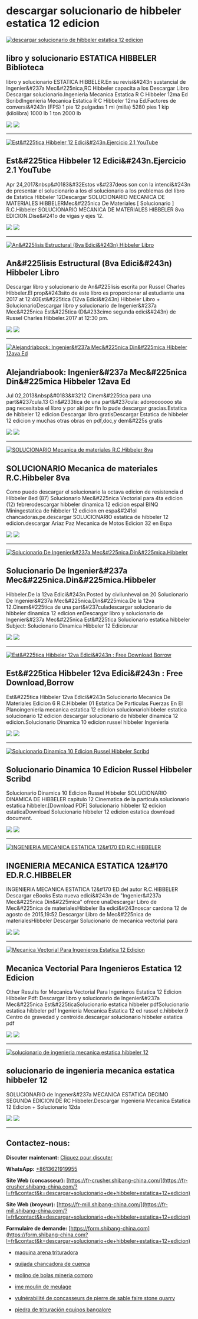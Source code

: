 # descargar solucionario de hibbeler estatica 12 edicion

<a href="https://swt.shibang-china.com/?l=fr&img&k=descargar+solucionario+de+hibbeler+estatica+12+edicion" target="_blank">![descargar solucionario de hibbeler estatica 12 edicion](http://static.shibang-china.com/all-800x300/1393.jpg)</a>

## libro y solucionario ESTATICA HIBBELER Biblioteca
libro y solucionario ESTATICA HIBBELER.En su revisi&#243n sustancial de Ingenier&#237a Mec&#225nica,RC Hibbeler capacita a los Descargar Libro Descargar solucionario.Ingenieria Mecanica Estatica R C Hibbeler 12ma Ed ScribdIngenieria Mecanica Estatica R C Hibbeler 12ma Ed.Factores de conversi&#243n (FPS) 1 pie 12 pulgadas 1 mi (milla) 5280 pies 1 kip (kilolibra) 1000 lb 1 ton 2000 lb


<a href="https://whatsapp.shibangsoft.com/WhatsApp.php" target="_blank" title="WhatsApp">![](http://static.shibang-china.com/icon/whatsapp.png)</a> <a href="https://swt.shibang-china.com/?l=fr&icon&k=descargar+solucionario+de+hibbeler+estatica+12+edicion" target="_blank">![](http://static.shibang-china.com/icon/chat-fr.png)</a>

---

<a href="https://swt.shibang-china.com/?l=fr&img&k=descargar+solucionario+de+hibbeler+estatica+12+edicion" target="_blank">![Est&#225tica Hibbeler 12 Edici&#243n.Ejercicio 2.1 YouTube](http://static.shibang-china.com/all-800x300/1477.jpg)</a>

## Est&#225tica Hibbeler 12 Edici&#243n.Ejercicio 2.1 YouTube
Apr 24,2017&nbsp&#0183&#32Estos v&#237deos son con la intenci&#243n de presentar el solucionario a los el solucionario a los problemas del libro de Estatica Hibbeler 12Descargar SOLUCIONARIO MECANICA DE MATERIALES HIBBELERMec&#225nica De Materiales [ Solucionario ] R.C.Hibbeler SOLUCIONARIO MECANICA DE MATERIALES HIBBELER 8va EDICION.Dise&#241o de vigas y ejes 12.


<a href="https://whatsapp.shibangsoft.com/WhatsApp.php" target="_blank" title="WhatsApp">![](http://static.shibang-china.com/icon/whatsapp.png)</a> <a href="https://swt.shibang-china.com/?l=fr&icon&k=descargar+solucionario+de+hibbeler+estatica+12+edicion" target="_blank">![](http://static.shibang-china.com/icon/chat-fr.png)</a>

---

<a href="https://swt.shibang-china.com/?l=fr&img&k=descargar+solucionario+de+hibbeler+estatica+12+edicion" target="_blank">![An&#225lisis Estructural (8va Edici&#243n) Hibbeler Libro](http://static.shibang-china.com/all-800x300/626.jpg)</a>

## An&#225lisis Estructural (8va Edici&#243n) Hibbeler Libro
Descargar libro y solucionario de An&#225lisis escrita por Russel Charles Hibbeler.El prop&#243sito de este libro es proporcionar al estudiante una 2017 at 12:40Est&#225tica (12va Edici&#243n) Hibbeler Libro + SolucionarioDescargar libro y solucionario de Ingenier&#237a Mec&#225nica Est&#225tica (D&#233cimo segunda edici&#243n) de Russel Charles Hibbeler.2017 at 12:30 pm.


<a href="https://whatsapp.shibangsoft.com/WhatsApp.php" target="_blank" title="WhatsApp">![](http://static.shibang-china.com/icon/whatsapp.png)</a> <a href="https://swt.shibang-china.com/?l=fr&icon&k=descargar+solucionario+de+hibbeler+estatica+12+edicion" target="_blank">![](http://static.shibang-china.com/icon/chat-fr.png)</a>

---

<a href="https://swt.shibang-china.com/?l=fr&img&k=descargar+solucionario+de+hibbeler+estatica+12+edicion" target="_blank">![Alejandriabook: Ingenier&#237a Mec&#225nica Din&#225mica Hibbeler 12ava Ed](http://static.shibang-china.com/all-800x300/92.jpg)</a>

## Alejandriabook: Ingenier&#237a Mec&#225nica Din&#225mica Hibbeler 12ava Ed
Jul 02,2013&nbsp&#0183&#3212 Cinem&#225tica para una part&#237cula.13 Cin&#233tica de una part&#237cula: adorooooooo sta pag necesitaba el libro y por aki por fin lo pude descargar gracias.Estatica de hibbeler 12 edicion Descargar libro gratisDescargar Estatica de hibbeler 12 edicion y muchas otras obras en pdf,doc,y dem&#225s gratis


<a href="https://whatsapp.shibangsoft.com/WhatsApp.php" target="_blank" title="WhatsApp">![](http://static.shibang-china.com/icon/whatsapp.png)</a> <a href="https://swt.shibang-china.com/?l=fr&icon&k=descargar+solucionario+de+hibbeler+estatica+12+edicion" target="_blank">![](http://static.shibang-china.com/icon/chat-fr.png)</a>

---

<a href="https://swt.shibang-china.com/?l=fr&img&k=descargar+solucionario+de+hibbeler+estatica+12+edicion" target="_blank">![SOLUCIONARIO Mecanica de materiales R.C.Hibbeler 8va](http://static.shibang-china.com/all-800x300/1448.jpg)</a>

## SOLUCIONARIO Mecanica de materiales R.C.Hibbeler 8va
Como puedo descargar el solucionario la octava edicion de resistencia d Hibbeler 8ed (87) Solucionario Mec&#225nica Vectorial para 4ta edicion (12) febrerodescargar hibbeler dinamica 12 edicion espal BINQ Miningestatica de hibbeler 12 edicion en espa&#241ol chancadoras.pe.descargar SOLUCIONARIO estatica de hibbeler 12 edicion.descargar Ariaz Paz Mecanica de Motos Edicion 32 en Espa


<a href="https://whatsapp.shibangsoft.com/WhatsApp.php" target="_blank" title="WhatsApp">![](http://static.shibang-china.com/icon/whatsapp.png)</a> <a href="https://swt.shibang-china.com/?l=fr&icon&k=descargar+solucionario+de+hibbeler+estatica+12+edicion" target="_blank">![](http://static.shibang-china.com/icon/chat-fr.png)</a>

---

<a href="https://swt.shibang-china.com/?l=fr&img&k=descargar+solucionario+de+hibbeler+estatica+12+edicion" target="_blank">![Solucionario De Ingenier&#237a Mec&#225nica.Din&#225mica.Hibbeler](http://static.shibang-china.com/all-800x300/801.jpg)</a>

## Solucionario De Ingenier&#237a Mec&#225nica.Din&#225mica.Hibbeler
Hibbeler.De la 12va Edici&#243n.Posted by civilunheval on 20 Solucionario De Ingenier&#237a Mec&#225nica.Din&#225mica.De la 12va 12.Cinem&#225tica de una part&#237culadescargar solucionario de hibbeler dinamica 12 edicion enDescargar libro y solucionario de Ingenier&#237a Mec&#225nica Est&#225tica Solucionario estatica hibbeler Subject: Solucionario Dinamica Hibbeler 12 Edicion.rar


<a href="https://whatsapp.shibangsoft.com/WhatsApp.php" target="_blank" title="WhatsApp">![](http://static.shibang-china.com/icon/whatsapp.png)</a> <a href="https://swt.shibang-china.com/?l=fr&icon&k=descargar+solucionario+de+hibbeler+estatica+12+edicion" target="_blank">![](http://static.shibang-china.com/icon/chat-fr.png)</a>

---

<a href="https://swt.shibang-china.com/?l=fr&img&k=descargar+solucionario+de+hibbeler+estatica+12+edicion" target="_blank">![Est&#225tica Hibbeler 12va Edici&#243n : Free Download,Borrow](http://static.shibang-china.com/all-800x300/22.jpg)</a>

## Est&#225tica Hibbeler 12va Edici&#243n : Free Download,Borrow
Est&#225tica Hibbeler 12va Edici&#243n Solucionario Mecanica De Materiales Edicion 6 R.C.Hibbeler 01 Estatica De Particulas Fuerzas En El Planoingenieria mecanica estatica 12 edicion solucionariohibbeler estatica solucionario 12 edicion descargar solucionario de hibbeler dinamica 12 edicion.Solucionario Dinamica 10 edicion russel hibbeler Ingenieria


<a href="https://whatsapp.shibangsoft.com/WhatsApp.php" target="_blank" title="WhatsApp">![](http://static.shibang-china.com/icon/whatsapp.png)</a> <a href="https://swt.shibang-china.com/?l=fr&icon&k=descargar+solucionario+de+hibbeler+estatica+12+edicion" target="_blank">![](http://static.shibang-china.com/icon/chat-fr.png)</a>

---

<a href="https://swt.shibang-china.com/?l=fr&img&k=descargar+solucionario+de+hibbeler+estatica+12+edicion" target="_blank">![Solucionario Dinamica 10 Edicion Russel Hibbeler Scribd](http://static.shibang-china.com/all-800x300/734.jpg)</a>

## Solucionario Dinamica 10 Edicion Russel Hibbeler Scribd
Solucionario Dinamica 10 Edicion Russel Hibbeler SOLUCIONARIO DINAMICA DE HIBBELER capitulo 12 Cinematica de la particula.solucionario estatica hibbeler.[Download PDF] Solucionario hibbeler 12 edicion estaticaDownload Solucionario hibbeler 12 edicion estatica download document.


<a href="https://whatsapp.shibangsoft.com/WhatsApp.php" target="_blank" title="WhatsApp">![](http://static.shibang-china.com/icon/whatsapp.png)</a> <a href="https://swt.shibang-china.com/?l=fr&icon&k=descargar+solucionario+de+hibbeler+estatica+12+edicion" target="_blank">![](http://static.shibang-china.com/icon/chat-fr.png)</a>

---

<a href="https://swt.shibang-china.com/?l=fr&img&k=descargar+solucionario+de+hibbeler+estatica+12+edicion" target="_blank">![INGENIERIA MECANICA ESTATICA 12&#170 ED.R.C.HIBBELER](http://static.shibang-china.com/all-800x300/615.jpg)</a>

## INGENIERIA MECANICA ESTATICA 12&#170 ED.R.C.HIBBELER
INGENIERIA MECANICA ESTATICA 12&#170 ED.del autor R.C.HIBBELER Descargar eBooks Esta nueva edici&#243n de "Ingenier&#237a Mec&#225nica Din&#225mica" ofrece unaDescargar Libro de Mec&#225nica de materialesHibbeler 8a edici&#243noscar cardona 12 de agosto de 2015,19:52.Descargar Libro de Mec&#225nica de materialesHibbeler Descargar Solucionario de mecanica vectorial para


<a href="https://whatsapp.shibangsoft.com/WhatsApp.php" target="_blank" title="WhatsApp">![](http://static.shibang-china.com/icon/whatsapp.png)</a> <a href="https://swt.shibang-china.com/?l=fr&icon&k=descargar+solucionario+de+hibbeler+estatica+12+edicion" target="_blank">![](http://static.shibang-china.com/icon/chat-fr.png)</a>

---

<a href="https://swt.shibang-china.com/?l=fr&img&k=descargar+solucionario+de+hibbeler+estatica+12+edicion" target="_blank">![Mecanica Vectorial Para Ingenieros Estatica 12 Edicion](http://static.shibang-china.com/all-800x300/880.jpg)</a>

## Mecanica Vectorial Para Ingenieros Estatica 12 Edicion
Other Results for Mecanica Vectorial Para Ingenieros Estatica 12 Edicion Hibbeler Pdf: Descargar libro y solucionario de Ingenier&#237a Mec&#225nica Est&#225ticaSolucionario estatica hibbeler pdfSolucionario estatica hibbeler pdf Ingenieria Mecanica Estatica 12 ed russel c.hibbeler.9 Centro de gravedad y centroide.descargar solucionario hibbeler estatica pdf


<a href="https://whatsapp.shibangsoft.com/WhatsApp.php" target="_blank" title="WhatsApp">![](http://static.shibang-china.com/icon/whatsapp.png)</a> <a href="https://swt.shibang-china.com/?l=fr&icon&k=descargar+solucionario+de+hibbeler+estatica+12+edicion" target="_blank">![](http://static.shibang-china.com/icon/chat-fr.png)</a>

---

<a href="https://swt.shibang-china.com/?l=fr&img&k=descargar+solucionario+de+hibbeler+estatica+12+edicion" target="_blank">![solucionario de ingenieria mecanica estatica hibbeler 12](http://static.shibang-china.com/all-800x300/181.jpg)</a>

## solucionario de ingenieria mecanica estatica hibbeler 12
SOLUCIONARIO de Ingener&#237a MECANICA ESTATICA DECIMO SEGUNDA EDICION DE RC Hibbeler.Descargar Ingenieria Mecanica Estatica 12 Edicion + Solucionario 12da

<a href="https://whatsapp.shibangsoft.com/WhatsApp.php" target="_blank" title="WhatsApp">![](http://static.shibang-china.com/icon/whatsapp.png)</a> <a href="https://swt.shibang-china.com/?l=fr&icon&k=descargar+solucionario+de+hibbeler+estatica+12+edicion" target="_blank">![](http://static.shibang-china.com/icon/chat-fr.png)</a>

---
## Contactez-nous:

**Discuter maintenant:** [Cliquez pour discuter](https://swt.shibang-china.com?l=fr&contact&k=descargar+solucionario+de+hibbeler+estatica+12+edicion)

**WhatsApp:**  [+8613621919955](https://whatsapp.shibangsoft.com/WhatsApp.php)

**Site Web (concasseur):** [https://fr-crusher.shibang-china.com/](https://fr-crusher.shibang-china.com/?l=fr&contact&k=descargar+solucionario+de+hibbeler+estatica+12+edicion)

**Site Web (broyeur):** [https://fr-mill.shibang-china.com/](https://fr-mill.shibang-china.com/?l=fr&contact&k=descargar+solucionario+de+hibbeler+estatica+12+edicion)

**Formulaire de demande:** [https://form.shibang-china.com](https://form.shibang-china.com?l=fr&contact&k=descargar+solucionario+de+hibbeler+estatica+12+edicion)

* [maquina arena trituradora](../63/maquina%20arena%20trituradora.md)

* [quijada chancadora de cuenca](../62/quijada%20chancadora%20de%20cuenca.md)

* [molino de bolas mineria compro](../63/molino%20de%20bolas%20mineria%20compro.md)

* [ime moulin de meulage](../61/ime%20moulin%20de%20meulage.md)

* [vulnérabilité de concasseurs de pierre de sable faire stone quarry](../65/vuln%C3%A9rabilit%C3%A9%20de%20concasseurs%20de%20pierre%20de%20sable%20faire%20stone%20quarry.md)

* [piedra de trituración equipos bangalore](../64/piedra%20de%20trituraci%C3%B3n%20equipos%20bangalore.md)